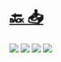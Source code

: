 #
# [🔙 ](../../)    <a href="../pdfs/999200000⬜⬜⬜⬜ NO_ AFECCION_ A_OBJETIVOS_MEDIOAMBIENTALES.pdf">📥</a>
 <img src="page0.jpg">   <img src="page1.jpg">   <img src="page2.jpg">   <img src="page3.jpg"> 

            
                